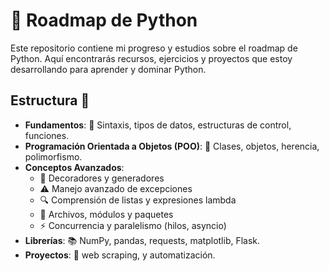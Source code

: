 # 🐍 Roadmap de Python

Este repositorio contiene mi progreso y estudios sobre el roadmap de Python. Aquí encontrarás recursos, ejercicios y proyectos que estoy desarrollando para aprender y dominar Python.

## Estructura 📂

- **Fundamentos**: 📝 Sintaxis, tipos de datos, estructuras de control, funciones.
- **Programación Orientada a Objetos (POO)**: 🏫 Clases, objetos, herencia, polimorfismo.
- **Conceptos Avanzados**:
  - 🔧 Decoradores y generadores
  - ⚠️ Manejo avanzado de excepciones
  - 🔍 Comprensión de listas y expresiones lambda
  - 📁 Archivos, módulos y paquetes
  - ⚡ Concurrencia y paralelismo (hilos, asyncio)
- **Librerías**: 📚 NumPy, pandas, requests, matplotlib, Flask.
- **Proyectos**: 🚀 web scraping, y automatización.
